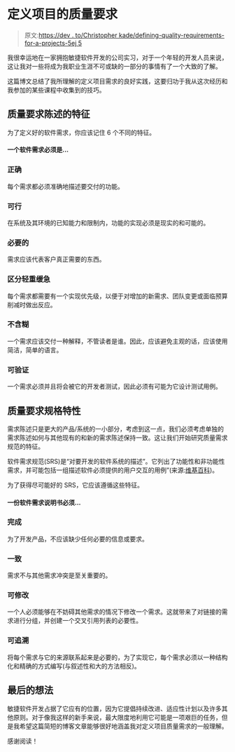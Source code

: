 # 定义项目的质量要求

> 原文:[https://dev . to/Christopher kade/defining-quality-requirements-for-a-projects-5ej 5](https://dev.to/christopherkade/defining-quality-requirements-for-a-projects-5ej5)

我很幸运地在一家拥抱敏捷软件开发的公司实习，对于一个年轻的开发人员来说，这让我对一些将成为我职业生涯不可或缺的一部分的事情有了一个大致的了解。

这篇博文总结了我所理解的定义项目需求的良好实践，这要归功于我从这次经历和我参加的某些课程中收集到的技巧。

## 质量要求陈述的特征

为了定义好的软件需求，你应该记住 6 个不同的特征。

#### 一个软件需求必须是...

### 正确

每个需求都必须准确地描述要交付的功能。

### 可行

在系统及其环境的已知能力和限制内，功能的实现必须是现实的和可能的。

### 必要的

需求应该代表客户真正需要的东西。

### 区分轻重缓急

每个需求都需要有一个实现优先级，以便于对增加的新需求、团队变更或面临预算削减时做出反应。

### 不含糊

一个需求应该交付一种解释，不管读者是谁。因此，应该避免主观的话，应该使用简洁，简单的语言。

### 可验证

一个需求必须并且将会被它的开发者测试，因此必须有可能为它设计测试用例。

## 质量要求规格特性

需求陈述只是更大的产品/系统的一小部分，考虑到这一点，我们必须考虑单独的需求陈述如何与其他现有的和新的需求陈述保持一致。这让我们开始研究质量需求规范的特征。

软件需求规范(SRS)是“对要开发的软件系统的描述”。它列出了功能性和非功能性需求，并可能包括一组描述软件必须提供的用户交互的用例”(来源:[维基百科](https://en.wikipedia.org/wiki/Software_requirements_specification))。

为了获得尽可能好的 SRS，它应该遵循这些特征。

#### 一份软件需求说明书必须...

### 完成

为了开发产品，不应该缺少任何必要的信息或要求。

### 一致

需求不与其他需求冲突是至关重要的。

### 可修改

一个人必须能够在不妨碍其他需求的情况下修改一个需求。这就带来了对链接的需求进行分组，并创建一个交叉引用列表的必要性。

### 可追溯

将每个需求与它的来源联系起来是必要的，为了实现它，每个需求必须以一种结构化和精确的方式编写(与叙述性和大的方法相反)。

## 最后的想法

敏捷软件开发占据了它应有的位置，因为它提倡持续改进、适应性计划以及许多其他原则。对于像我这样的新手来说，最大限度地利用它可能是一项艰巨的任务，但是我希望这篇简短的博客文章能够很好地涵盖我对定义项目质量需求的一般理解。

感谢阅读！